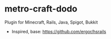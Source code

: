 # metro-craft-dodo
Plugin for Minecraft, Rails, Java, Spigot, Bukkit

+ Inspired, base: https://github.com/ergor/hsrails
